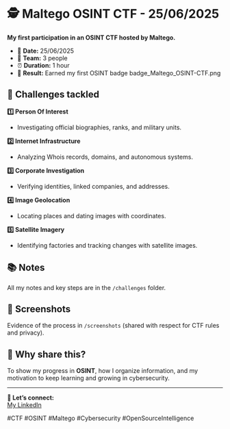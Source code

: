 # 🕵️ Maltego OSINT CTF - 25/06/2025

**My first participation in an OSINT CTF hosted by Maltego.**

- 📅 **Date:** 25/06/2025  
- 👥 **Team:** 3 people  
- ⏰ **Duration:** 1 hour  
- 🏅 **Result:** Earned my first OSINT badge
badge_Maltego_OSINT-CTF.png

## 🚩 Challenges tackled

**1️⃣ Person Of Interest**
- Investigating official biographies, ranks, and military units.

**2️⃣ Internet Infrastructure**
- Analyzing Whois records, domains, and autonomous systems.

**3️⃣ Corporate Investigation**
- Verifying identities, linked companies, and addresses.

**4️⃣ Image Geolocation**
- Locating places and dating images with coordinates.

**5️⃣ Satellite Imagery**
- Identifying factories and tracking changes with satellite images.

## 📚 Notes

All my notes and key steps are in the `/challenges` folder.

## 📸 Screenshots

Evidence of the process in `/screenshots` (shared with respect for CTF rules and privacy).

## 🚀 Why share this?

To show my progress in **OSINT**, how I organize information, and my motivation to keep learning and growing in cybersecurity.

---

**🔗 Let’s connect:**  
[My LinkedIn]((https://www.linkedin.com/in/elisabeth-ild/))

#CTF #OSINT #Maltego #Cybersecurity #OpenSourceIntelligence
